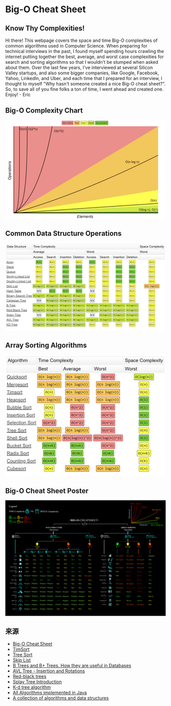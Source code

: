 
# Big-O Cheat Sheet

## Know Thy Complexities!

Hi there!  This webpage covers the space and time Big-O complexities of common algorithms used in Computer Science.  When preparing for technical interviews in the past, I found myself spending hours crawling the internet putting together the best, average, and worst case complexities for search and sorting algorithms so that I wouldn't be stumped when asked about them.  Over the last few years, I've interviewed at several Silicon Valley startups, and also some bigger companies, like Google, Facebook, Yahoo, LinkedIn, and Uber, and each time that I prepared for an interview, I thought to myself "Why hasn't someone created a nice Big-O cheat sheet?".  So, to save all of you fine folks a ton of time, I went ahead and created one.  Enjoy! - Eric

<h2 id="big-o">Big-O Complexity Chart</h2>

![](resources/big-o-complexity-chart.png)

<h2 id="data-structures">Common Data Structure Operations</h2>

![](resources/common-data-structure-operations.png)

<h2 id="sorting">Array Sorting Algorithms</h2>

![](resources/array-sorting-algorithms.png)

<h2 id="poster">Big-O Cheat Sheet Poster</h2>

![](resources/cheat-sheet.png)

## 来源

- [Big-O Cheat Sheet](https://www.bigocheatsheet.com/)
- [TimSort](https://www.youtube.com/watch?v=_dlzWEJoU7I)
- [Tree Sort](https://www.youtube.com/watch?v=n2MLjGeK7qA)
- [Skip List](https://www.youtube.com/watch?v=UGaOXaXAM5M)
- [B Trees and B+ Trees. How they are useful in Databases](https://www.youtube.com/watch?v=aZjYr87r1b8)
- [AVL Tree - Insertion and Rotations](https://www.youtube.com/watch?v=jDM6_TnYIqE)
- [Red-black trees](https://www.youtube.com/watch?v=qvZGUFHWChY&list=PL9xmBV_5YoZNqDI8qfOZgzbqahCUmUEin)
- [Splay Tree Introduction](https://www.youtube.com/watch?v=IBY4NtxmGg8)
- [K-d tree algorithm](https://www.youtube.com/watch?v=Y4ZgLlDfKDg)
- [All Algorithms implemented in Java](https://github.com/TheAlgorithms/Java)
- [A collection of algorithms and data structures](https://github.com/williamfiset/Algorithms)